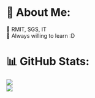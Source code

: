 # 💫 About Me:
🏫 RMIT, SGS, IT<br>🌱 Always willing to learn :D
# 📊 GitHub Stats:
![](https://github-readme-streak-stats.herokuapp.com/?user=klenathan&theme=dark&hide_border=false)<br/>
![](https://github-readme-stats.vercel.app/api/top-langs/?username=klenathan&theme=dark&hide_border=false&include_all_commits=true&count_private=true&layout=compact)




